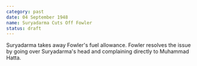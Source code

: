 ```yaml
---
category: past
date: 04 September 1948
name: Suryadarma Cuts Off Fowler
status: draft
---
```

Suryadarma takes away Fowler's fuel allowance. Fowler resolves the issue by going over Suryadarma's head and complaining directly to Muhammad Hatta.
